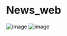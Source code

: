 # News_web
![image](https://github.com/sohamrishi/News_web/assets/115031252/372cbd48-53d9-42b2-8968-c153154e0070)
![image](https://github.com/sohamrishi/News_web/assets/115031252/8f2d6ab2-1443-4399-b71e-e08193f4e58c)
